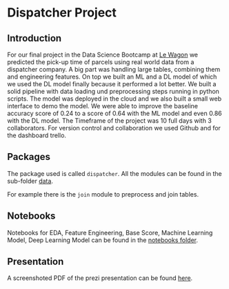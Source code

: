 # Dispatcher Project

## Introduction

For our final project in the Data Science Bootcamp at [Le Wagon](https://www.lewagon.com/data-science-course/part-time) we predicted the pick-up time of parcels using real world data from a dispatcher company. A big part was handling large tables, combining them and engineering features. On top we built an ML and a DL model of which we used the DL model finally because it performed a lot better. We built a solid pipeline with data loading und preprocessing steps running in python scripts. The model was deployed in the cloud and we also built a small web interface to demo the model. We were able to improve the baseline accuracy score of 0.24 to a score of 0.64 with the ML model and even 0.86 with the DL model. The Timeframe of the project was 10 full days with 3 collaborators. For version control and collaboration we used Github and for the dashboard trello.

## Packages

The package used is called `dispatcher`. All the modules can be found in the sub-folder [data](https://github.com/christianklausML/dispatcher-project/tree/master/dispatcher/data).

For example there is the `join` module to preprocess and join tables.

## Notebooks

Notebooks for EDA, Feature Engineering, Base Score, Machine Learning Model, Deep Learning Model can be found in the [notebooks folder](https://github.com/christianklausML/dispatcher-project/tree/master/notebooks).

## Presentation

A screenshoted PDF of the prezi presentation can be found [here](https://drive.google.com/file/d/1QepvVIYO-8r_um6nGqxv6MiMz1Xa38Tg/view?usp=sharing).
